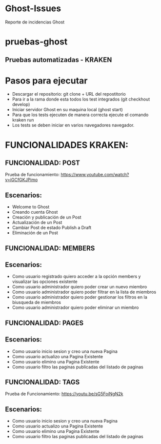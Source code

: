 # Ghost-Issues
Reporte de incidencias Ghost 

# pruebas-ghost
## Pruebas automatizadas - KRAKEN

# Pasos para ejecutar
- Descargar el repositorio: git clone + URL del repostitorio
- Para ir a la rama donde esta todos los test integrados (git checkhout develop)
- Iniciar servidor Ghost en su maquina local (ghost start)
- Para que los tests ejecuten de manera correcta ejecute el comando kraken run
- Los tests se deben iniciar en varios navegadores navegador. 

# FUNCIONALIDADES KRAKEN:

## FUNCIONALIDAD: POST
Prueba de funcionamiento: https://www.youtube.com/watch?v=iGCfGKJPimo

## Escenarios:
- Welcome to Ghost
- Creando cuenta Ghost
- Creación y publicación de un Post
- Actualización de un Post
- Cambiar Post de estado Publish a Draft
- Eliminación de un Post

## FUNCIONALIDAD: MEMBERS

## Escenarios:
- Como usuario registrado quiero acceder a la opción members y visualizar las opciones existente
- Como usuario administrador quiero poder crear un nuevo miembro
- Como usuario administrador quiero poder filtrar en la lista de miembros
- Como usuario administrador quiero poder gestionar los filtros en la biusqueda de miembros
- Como usuario administrador quiero poder eliminar un miembro

## FUNCIONALIDAD: PAGES

## Escenarios:
- Como usuario inicio sesion y creo una nueva Pagina
- Como usuario actualizo una Pagina Existente
- Como usuario elimino una Pagina Existente
- Como usuario filtro las paginas publicadas del listado de paginas

## FUNCIONALIDAD: TAGS
Prueba de Funcionamiento: https://youtu.be/sG5FoiNgN2k

## Escenarios:
- Como usuario inicio sesion y creo una nueva Pagina
- Como usuario actualizo una Pagina Existente
- Como usuario elimino una Pagina Existente
- Como usuario filtro las paginas publicadas del listado de paginas
